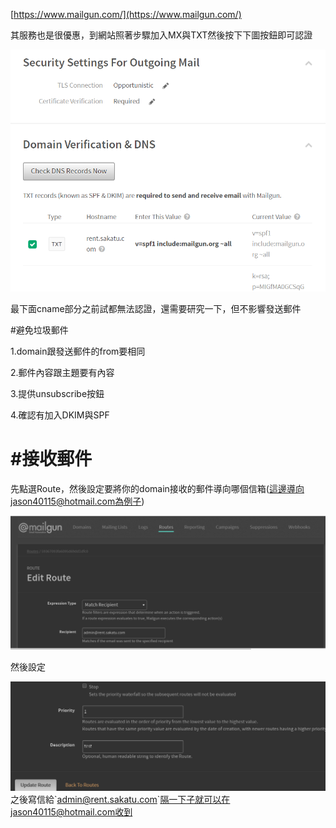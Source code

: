 [https://www.mailgun.com/](https://www.mailgun.com/)

其服務也是很優惠，到網站照著步驟加入MX與TXT然後按下下圖按鈕即可認證

![](/assets/52.png)

最下面cname部分之前試都無法認證，還需要研究一下，但不影響發送郵件

\#避免垃圾郵件

1.domain跟發送郵件的from要相同

2.郵件內容跟主題要有內容

3.提供unsubscribe按鈕

4.確認有加入DKIM與SPF



# \#接收郵件

先點選Route，然後設定要將你的domain接收的郵件導向哪個信箱\(這邊導向jason40115@hotmail.com為例子\)

![](/assets/2.png)

然後設定

![](/assets/3.png)之後寫信給\`admin@rent.sakatu.com\`隔一下子就可以在jason40115@hotmail.com收到

